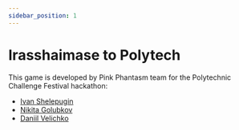 ```yaml
---
sidebar_position: 1
---
```


# Irasshaimase to Polytech

This game is developed by Pink Phantasm team for the Polytechnic Challenge Festival hackathon:

-   [Ivan Shelepugin](https://github.com/shelepuginivan)
-   [Nikita Golubkov](https://github.com/Nikilireous)
-   [Daniil Velichko](https://github.com/1maginat1on)
